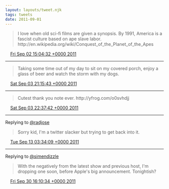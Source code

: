 ```yaml
---
layout: layouts/tweet.njk
tags: tweets
date: 2011-09-01
---
```


> I love when old sci\-fi films are given a synopsis\. By 1991, America is a fascist culture based on ape slave labor\. http://en\.wikipedia\.org/wiki/Conquest\_of\_the\_Planet\_of\_the\_Apes

<img src="/img/tweet-media/tweet.ico" width="12" /> [Fri Sep 02 15:04:32 +0000 2011](https://twitter.com/timwasson/status/109642873644908544)

----

> Taking some time out of my day to sit on my covered porch, enjoy a glass of beer and watch the storm with my dogs\.

<img src="/img/tweet-media/tweet.ico" width="12" /> [Sat Sep 03 21:15:43 +0000 2011](https://twitter.com/timwasson/status/110098672032825344)

----

> Cutest thank you note ever\.  http://yfrog\.com/o0svhdjj

<img src="/img/tweet-media/tweet.ico" width="12" /> [Sat Sep 03 22:37:42 +0000 2011](https://twitter.com/timwasson/status/110119305433202689)

----

Replying to [@radjose](https://twitter.com/RadleyJPhoenix/status/113434664525500416)

> Sorry kid, I'm a twitter slacker but trying to get back into it\.

<img src="/img/tweet-media/tweet.ico" width="12" /> [Tue Sep 13 03:34:09 +0000 2011](https://twitter.com/timwasson/status/113455399063142402)

----

Replying to [@simendizzle](https://twitter.com/starscan_de/status/119091874412765184)

> With the negatively from the latest show and previous host, I'm dropping one soon, before Apple's big announcement\. Tonightish?

<img src="/img/tweet-media/tweet.ico" width="12" /> [Fri Sep 30 16:10:34 +0000 2011](https://twitter.com/timwasson/status/119806349117886464)